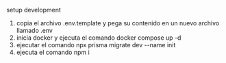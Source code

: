 setup development

1. copia el archivo .env.template y pega su contenido en un nuevo archivo llamado .env
2. inicia docker y ejecuta el comando docker compose up -d
3. ejecutar el comando npx prisma migrate dev --name init
4. ejecuta el comando npm i